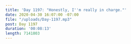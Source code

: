 ```yaml
---
title: 'Day 1197: "Honestly, I''m really in charge."'
date: 2020-04-30 16:07:00 -07:00
file: "/uploads/Day-1197.mp3"
post: Day 1197
duration: '00:08:13'
length: 7141803
---
```


